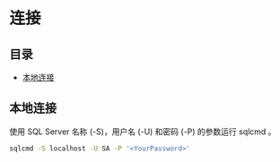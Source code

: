 # 连接

## 目录

-   [本地连接](#本地连接)

## 本地连接

使用 SQL Server 名称 (-S)，用户名 (-U) 和密码 (-P) 的参数运行 sqlcmd 。

```bash
sqlcmd -S localhost -U SA -P '<YourPassword>'
```
